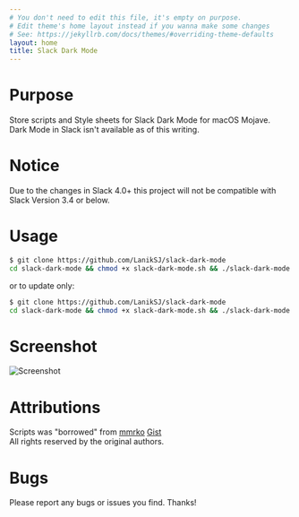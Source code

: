 ```yaml
---
# You don't need to edit this file, it's empty on purpose.
# Edit theme's home layout instead if you wanna make some changes
# See: https://jekyllrb.com/docs/themes/#overriding-theme-defaults
layout: home
title: Slack Dark Mode
---
```


Purpose
============

Store scripts and Style sheets for Slack Dark Mode for macOS Mojave.  
Dark Mode in Slack isn't available as of this writing.

Notice
============

Due to the changes in Slack 4.0+ this project will not be compatible with Slack Version 3.4 or below.   

Usage
============

```bash
$ git clone https://github.com/LanikSJ/slack-dark-mode
cd slack-dark-mode && chmod +x slack-dark-mode.sh && ./slack-dark-mode.sh
```
or to update only:
```bash
$ git clone https://github.com/LanikSJ/slack-dark-mode
cd slack-dark-mode && chmod +x slack-dark-mode.sh && ./slack-dark-mode.sh -u
````

Screenshot
============
![Screenshot](https://github.com/LanikSJ/slack-dark-mode/raw/master/images/screenshot.png "Screenshot")

Attributions
============

Scripts was "borrowed" from [mmrko](https://gist.github.com/mmrko) [Gist](https://gist.github.com/mmrko/9b0e65f6bcc1fca57089c32c2228aa39)  
All rights reserved by the original authors.  

Bugs
============

Please report any bugs or issues you find. Thanks!
